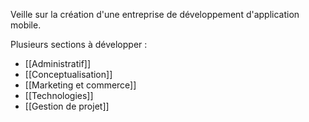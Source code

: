 Veille sur la création d'une entreprise de développement d'application mobile.

Plusieurs sections à développer :

 * [[Administratif]]
 * [[Conceptualisation]]
 * [[Marketing et commerce]]
 * [[Technologies]]
 * [[Gestion de projet]]